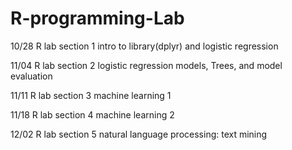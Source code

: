 # R-programming-Lab

10/28 R lab section 1 intro to library(dplyr) and logistic regression

11/04 R lab section 2 logistic regression models, Trees, and model evaluation

11/11 R lab section 3 machine learning 1

11/18 R lab section 4 machine learning 2

12/02 R lab section 5 natural language processing: text mining

